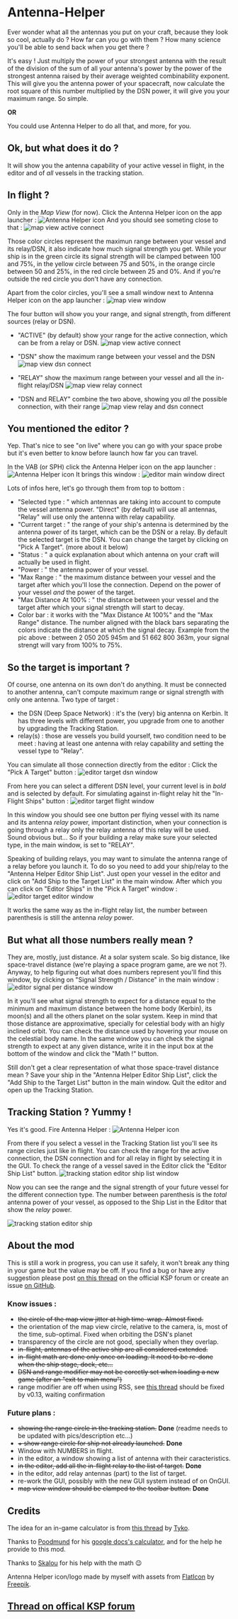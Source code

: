 # Antenna-Helper

Ever wonder what all the antennas you put on your craft, because they look so cool, actually do ? How far can you go with them ? How many science you'll be able to send back when you get there ?

It's easy ! Just multiply the power of your strongest antenna with the result of the division of the sum of all your antenna's power by the power of the strongest antenna raised by their average weighted combinability exponent. This will give you the antenna power of your spacecraft, now calculate the root square of this number multiplied by the DSN power, it will give you your maximum range. So simple.

**OR**

You could use Antenna Helper to do all that, and more, for you.



## Ok, but what does it do ?

It will show you the antenna capability of your active vessel in flight, in the editor and of *all* vessels in the tracking station.


## In flight ?

Only in the *Map View* (for now). Click the Antenna Helper icon on the app launcher : ![Antenna Helper icon](https://github.com/Li0n-0/Antenna-Helper/blob/master/pics/icon_off.png?raw=true)
And you should see someting close to that :
![map view active connect](https://github.com/Li0n-0/Antenna-Helper/blob/master/pics/map_view_window.png?raw=true)

Those color circles represent the maximun range between your vessel and its relay/DSN, it also indicate how much signal strength you get. While your ship is in the green circle its signal strength will be clamped between 100 and 75%, in the yellow circle between 75 and 50%, in the orange circle between 50 and 25%, in the red circle between 25 and 0%. And if you're outside the red circle you don't have any connection.


Apart from the color circles, you'll see a small window next to Antenna Helper icon on the app launcher : ![map view window]()

The four button will show you your range, and signal strength, from different sources (relay or DSN).

* "ACTIVE" (by default) show your range for the active connection, which can be from a relay or DSN.
![map view active connect](https://github.com/Li0n-0/Antenna-Helper/blob/master/pics/map_view_active.png?raw=true)

* "DSN" show the maximum range between your vessel and the DSN
![map view dsn connect](https://github.com/Li0n-0/Antenna-Helper/blob/master/pics/map_view_dsn.png?raw=true)

* "RELAY" show the maximum range between your vessel and all the in-flight relay/DSN
![map view relay connect](https://github.com/Li0n-0/Antenna-Helper/blob/master/pics/map_view_relay.png?raw=true)

* "DSN and RELAY" combine the two above, showing you *all* the possible connection, with their range
![map view relay and dsn connect](https://github.com/Li0n-0/Antenna-Helper/blob/master/pics/map_view_dsn_and_relay.png?raw=true)


## You mentioned the editor ?

Yep. That's nice to see "on live" where you can go with your space probe but it's even better to know before launch how far you can travel.

In the VAB (or SPH) click the Antenna Helper icon on the app launcher : ![Antenna Helper icon](https://github.com/Li0n-0/Antenna-Helper/blob/master/pics/icon_off.png?raw=true)
It brings this window :
![editor main window direct](https://github.com/Li0n-0/Antenna-Helper/blob/master/pics/editor_main_window_direct.png?raw=true)

Lots of infos here, let's go through them from top to bottom :
* "Selected type : " which antennas are taking into account to compute the vessel antenna power. "Direct" (by default) will use all antennas, "Relay" will use only the antenna with relay capability.
* "Current target : " the range of your ship's antenna is determined by the antenna power of its target, which can be the DSN or a relay. By default the selected target is the DSN. You can change the target by clicking on "Pick A Target". (more about it below)
* "Status : " a quick explanation about which antenna on your craft will actually be used in flight.
* "Power : " the antenna power of your vessel.
* "Max Range : " the maximum distance between your vessel and the target after which you'll lose the connection. Depend on the power of your vessel *and* the power of the target.
* "Max Distance At 100% : " the distance between your vessel and the target after which your signal strength will start to decay.
* Color bar : it works with the "Max Distance At 100%" and the "Max Range" distance. The number aligned with the black bars separating the colors indicate the distance at which the signal decay. Example from the pic above : between 2 050 205 945m and 51 662 800 363m, your signal strengt will vary from 100% to 75%.


## So the target is important ?

Of course, one antenna on its own don't do anything. It must be connected to another antenna, can't compute maximum range or signal strength with only one antenna.
Two type of target :
* the DSN (Deep Space Network) : it's the (very) big antenna on Kerbin. It has three levels with different power, you upgrade from one to another by upgrading the Tracking Station.
* relay(s) : those are vessels you build yourself, two condition need to be meet : having at least one antenna with relay capability and setting the vessel type to "Relay".

You can simulate all those connection directly from the editor : Click the "Pick A Target" button : 
![editor target dsn window](https://github.com/Li0n-0/Antenna-Helper/blob/master/pics/editor_target_dsn_window.png?raw=true)

From here you can select a different DSN level, your current level is in *bold* and is selected by default. For simulating against in-flight relay hit the "In-Flight Ships" button :
![editor target flight window](https://github.com/Li0n-0/Antenna-Helper/blob/master/pics/editor_target_flight_window.png?raw=true)

In this window you should see one button per flying vessel with its name and its antenna *relay* power, important distinction, when your connection is going through a relay only the relay antenna of this relay will be used. Sound obvious but... So if your building a relay make sure your selected type, in the main window, is set to "RELAY".

Speaking of building relays, you may want to simulate the antenna range of a relay before you launch it. To do so you need to add your ship/relay to the "Antenna Helper Editor Ship List". Just open your vessel in the editor and click on "Add Ship to the Target List" in the main window. After which you can click on "Editor Ships" in the "Pick A Target" window : 
![editor target editor window](https://github.com/Li0n-0/Antenna-Helper/blob/master/pics/editor_target_editor_window.png?raw=true)

It works the same way as the in-flight relay list, the number between parenthesis is still the antenna *relay* power.



## But what all those numbers really mean ?

They are, mostly, just distance. At a solar system scale. So big distance, like space-travel distance (we're playing a space program game, are we not ?).
Anyway, to help figuring out what does numbers represent you'll find this window, by clicking on "Signal Strength / Distance" in the main window :
![editor signal per distance window](https://github.com/Li0n-0/Antenna-Helper/blob/master/pics/editor_signal_distance_window.png?raw=true)

In it you'll see what signal strength to expect for a distance equal to the minimum and maximum distance between the home body (Kerbin), its moon(s) and all the others planet on the solar system. Keep in mind that those distance are approximative, specially for celestial body with an higly inclined orbit. 
You can check the distance used by hovering your mouse on the celestial body name.
In the same window you can check the signal strength to expect at any given distance, write it in the input box at the bottom of the window and click the "Math !" button.


Still don't get a clear representation of what those space-travel distance mean ?
Save your ship in the "Antenna Helper Editor Ship List", click the "Add Ship to the Target List" button in the main window. Quit the editor and open up the Tracking Station.



## Tracking Station ? Yummy !

Yes it's good. Fire Antenna Helper : ![Antenna Helper icon](https://github.com/Li0n-0/Antenna-Helper/blob/master/pics/icon_off.png?raw=true)

From there if you select a vessel in the Tracking Station list you'll see its range circles just like in flight. You can check the range for the active connection, the DSN connection and for all relay in flight by selecting it in the GUI.
To check the range of a vessel saved in the Editor click the "Editor Ship List" button.
![tracking station editor ship list window](https://github.com/Li0n-0/Antenna-Helper/blob/master/pics/tracking_station_editor_ship_list_window.png?raw=true)

Now you can see the range and the signal strength of your future vessel for the different connection type.
The number between parenthesis is the *total* antenna power of your vessel, as opposed to the Ship List in the Editor that show the *relay* power.

![tracking station editor ship](https://github.com/Li0n-0/Antenna-Helper/blob/master/pics/tracking_station_editor_ship.png?raw=true)





## About the mod

This is still a work in progress, you can use it safely, it won't break any thing in your game but the value may be off. If you find a bug or have any suggestion please post [on this thread](https://forum.kerbalspaceprogram.com/index.php?/topic/156122-wip122-to-131-antenna-helper-in-game-antennas-range-calculation-v07-7-oct-2017/) on the official KSP forum or create an issue [on GitHub](https://github.com/Li0n-0/Antenna-Helper).

### Know issues :

* ~~the circle of the map view jitter at high time-wrap. Almost fixed.~~
* the orientation of the map view circle, relative to the camera, is, most of the time, sub-optimal. Fixed when orbiting the DSN's planet
* transparency of the circle are not good, specially when they overlap.
* ~~in-flight, antennas of the active ship are all considered extended.~~
* ~~in-flight math are done only once on loading. It need to be re-done when the ship stage, dock, etc...~~
* ~~DSN and range modifier may not be corectly set when loading a new game (after an "exit to main menu")~~
* range modifier are off when using RSS, see [this thread](https://forum.kerbalspaceprogram.com/index.php?/topic/156122-wip131-antenna-helper-in-game-antennas-range-calculation-v09-8-dec-2017/&do=findComment&comment=3240861) should be fixed by v0.13, waiting confirmation

### Future plans :

* ~~showing the range circle in the tracking station.~~ **Done** (readme needs to be updated with pics/description etc...)
* ~~+ show range circle for ship not already launched.~~ **Done**
* Window with NUMBERS in flight.
* in the editor, a window showing a list of antenna with their caracteristics.
* ~~in the editor, add all the in-flight relay to the list of target.~~ **Done**
* in the editor, add relay antennas (part) to the list of target.
* re-work the GUI, possibly with the new GUI system instead of on OnGUI.
* ~~map view window should be clamped to the toolbar button.~~ **Done**


## Credits

The idea for an in-game calculator is from [this thread](https://forum.kerbalspaceprogram.com/index.php?/topic/153155-mod-idea-in-game-antenna-strength-calculater/) by [Tyko](https://forum.kerbalspaceprogram.com/index.php?/profile/164179-tyko/).

Thanks to [Poodmund](https://forum.kerbalspaceprogram.com/index.php?/profile/128643-poodmund/) for his [google docs's calculator](https://docs.google.com/spreadsheets/d/1qIgFB8OXnlgpPCGsxv7JYUYQq5O671IcZXpumVaStek/edit?usp=sharing), and for the help he provide to this mod.

Thanks to [Skalou](https://forum.kerbalspaceprogram.com/index.php?/profile/133496-skalou/) for his help with the math :wink:

Antenna Helper icon/logo made by myself with assets from [FlatIcon](https://www.flaticon.com) by [Freepik](https://www.flaticon.com/authors/freepik).

## [Thread on offical KSP forum](https://forum.kerbalspaceprogram.com/index.php?/topic/156122-wip131-antenna-helper-in-game-antennas-range-calculation-v08-17-nov-2017/)
